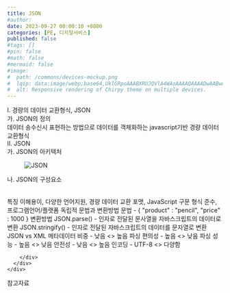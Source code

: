 ```yaml
---
title: JSON
#author: 
date: 2023-09-27 00:00:10 +0800
categories: [PE, 디지털서비스]
published: false
#tags: []
#pin: false
#math: false
#mermaid: false
#image:
#  path: /commons/devices-mockup.png
#  lqip: data:image/webp;base64,UklGRpoAAABXRUJQVlA4WAoAAAAQAAAADwAABwAAQUxQSDIAAAARL0AmbZurmr57yyIiqE8oiG0bejIYEQTgqiDA9vqnsUSI6H+oAERp2HZ65qP/VIAWAFZQOCBCAAAA8AEAnQEqEAAIAAVAfCWkAALp8sF8rgRgAP7o9FDvMCkMde9PK7euH5M1m6VWoDXf2FkP3BqV0ZYbO6NA/VFIAAAA
#  alt: Responsive rendering of Chirpy theme on multiple devices.
---
```


<div class="post-wrap">
  <div class="para">
    <div class="para-title">
      I. 경량의 데이터 교환형식, JSON
    </div>
    <div class="para-cntnt">
      <div class="para">
        <div class="para-title">
          가. JSON의 정의
        </div>
        <div class="para-cntnt">
            데이터 송수신시 표현하는 방법으로 데이터를 객체화하는 javascript기반 경량 데이터 교환형식
        </div>
      </div>
    </div>
  </div>
  
  <div class="para">
    <div class="para-title">
      II. JSON
    </div>
    <div class="para-cntnt">
      <div class="para">
        <div class="para-title">
          가. JSON의 아키텍처
        </div>
        <div class="para-cntnt">
          <figure class="post-figure">
            <img src="/assets/img/posts/JSON.png" alt="JSON">
<!--            <figcaption>Source: Unveiling the Metaverse: Exploring Emerging Trends, Multifaceted Perspectives, and Future Challenges</figcaption>-->
          </figure>
        </div>
      </div>
      <div class="para">
        <div class="para-title">
          나. JSON의 구성요소
        </div>
        <div class="para-cntnt">
          <table class="post-table">
          </table>
          특징
  이해용이, 다양한 언어지원, 경량 데이터 교환 포맷, JavaScript 구문 형식 준수, 프로그램언어/플랫폼 독립적
문법과 변환방법
  문법 - { "product" : "pencil", "price" : 1000 }
  변환방법
    JSON.parse() - 인자로 전달된 문사열을 자바스크립트의 데이터로 변환
    JSON.stringify() - 인자로 전달된 자바스크립트의 데이터를 문자열로 변환
JSON vs XML
  메타데이터 비중 - 낮음 &lt;&gt; 높음
  파싱 편의성 - 높음 &lt;&gt; 낮음
  파싱 성능 - 높음 &lt;&gt; 낮음
  안전성 - 낮음 &lt;&gt; 높음
  인코딩 - UTF-8 &lt;&gt; 다양함

        </div>
      </div>
    </div>
  </div>

  <div class="refr-wrap">
    <div class="refr-title">
        참고자료
    </div>
    <ol class="refr-list">
    <!--    <li>(나현식, 최대선) <a target="_blank" href="https://scienceon.kisti.re.kr/commons/util/originalView.do?cn=JAKO202225948430499&oCn=JAKO202225948430499&dbt=JAKO&journal=NJOU00291864">메타버스 보안 위협 요소 및 대응 방안 검토</a></li>-->
    <!--    <li>(M. Uddin, S. Manickam, H. Ullah, M. Obaidat and A. Dandoush) <a target="_blank" href="https://ieeexplore.ieee.org/abstract/document/10138386">Unveiling the Metaverse: Exploring Emerging Trends, Multifaceted Perspectives, and Future Challenges</a></li>-->
    </ol>
  </div>
</div>

